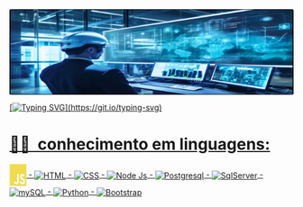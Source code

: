 <div align = "center"><a href="https://github.com/Geper08"><img align="center" src="./eng-dados.png"/></div>

[![Typing SVG](https://readme-typing-svg.herokuapp.com/?color=43bd68&size=30&center=true&vCenter=true&width=1000&lines=Olá!;Eu+sou+Geovani+-+Bem+Vindo+ao+Meu+Perfil!!!+;Desenvolvedor+WEB+e+Engenheiro+de+Dados;)](https://git.io/typing-svg)


# 👨‍💻 &nbsp;conhecimento em linguagens:

<div style="display: inline_block">
  <a href="https://github.com/PauloHartelt">
  <img align="center" alt="Js" height="40" width="30" src="https://raw.githubusercontent.com/devicons/devicon/master/icons/javascript/javascript-plain.svg"> - 
  <img align="center" alt="HTML" height="40" width="30" src="https://cdn.jsdelivr.net/gh/devicons/devicon/icons/html5/html5-plain.svg"> - 
  <img align="center" alt="CSS" height="40" width="30" src="https://cdn.jsdelivr.net/gh/devicons/devicon/icons/css3/css3-plain.svg"> - 
  <img align="center" alt="Node Js" height="40" width="30" src="https://cdn.jsdelivr.net/gh/devicons/devicon/icons/nodejs/nodejs-original.svg"> - 
  <img align="center" alt="Postgresql" height="40" width="30" src="https://cdn.jsdelivr.net/gh/devicons/devicon/icons/postgresql/postgresql-plain.svg"> -
  <img align="center" alt="SqlServer" height="40" width="30"src="https://cdn.jsdelivr.net/gh/devicons/devicon/icons/microsoftsqlserver/microsoftsqlserver-plain.svg" /> - <img align="center" alt="mySQL" height="40" width="30"src="https://cdn.jsdelivr.net/gh/devicons/devicon/icons/mysql/mysql-original.svg" /> -  
  <img align="center" alt="Python" height="30" width="35"src="https://cdn.jsdelivr.net/gh/devicons/devicon/icons/python/python-plain.svg" /> -
  <img align="center" alt="Bootstrap" height="45" width="35" src="https://cdn.jsdelivr.net/gh/devicons/devicon/icons/bootstrap/bootstrap-plain-wordmark.svg" />

